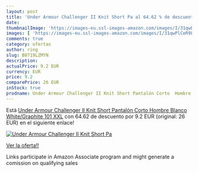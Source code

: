 ```yaml
---
layout: post
title: 'Under Armour Challenger II Knit Short Pa al 64.62 % de descuento'
date: 
thumbnailImage: 'https://images-eu.ssl-images-amazon.com/images/I/31qwPlCeR9L._SL200_.jpg'
images: [ 'https://images-eu.ssl-images-amazon.com/images/I/31qwPlCeR9L._SL200_.jpg' ]
comments: true
category: ofertas
author: ring
slug: B0719LZMYN
description:
actualPrice: 9.2 EUR
currency: EUR
price: 9.2
comparePrice: 26 EUR
inStock: true
prodname: Under Armour Challenger II Knit Short Pantalón Corto  Hombre  Blanco  White/Graphite 101   XXL
---
```


Está [Under Armour Challenger II Knit Short Pantalón Corto  Hombre  Blanco  White/Graphite 101   XXL](https://www.amazon.es/dp/B0719LZMYN/?tag=tolees-21) con 64.62 de descuento por 9.2 EUR (original: 26 EUR) en el siguiente enlace!

[![Under Armour Challenger II Knit Short Pa](https://images-eu.ssl-images-amazon.com/images/I/31qwPlCeR9L._SL200_.jpg)](https://www.amazon.es/dp/B0719LZMYN/?tag=tolees-21)

[Ver la oferta!!](https://www.amazon.es/dp/B0719LZMYN/?tag=tolees-21)

Links participate in Amazon Associate program and might generate a comission on qualifying sales


